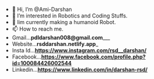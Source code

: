 - 👋 Hi, I’m @Ami-Darshan
- 👀 I’m interested in Robotics and Coding Stuffs.
- 🌱 Iim currently making a humanoid Robot.
- 📫 How to reach me.
- Gmail...__pdldarshan008@gmail.com_____
- Website...__rsddarshan.netlify.app___
- Insta Id...__https://www.instagram.com/rsd__darshan/__
- Facebook...__https://www.facebook.com/profile.php?id=100084426002544__
- Linkedin...__https://www.linkedin.com/in/darshan-rsd/__

<!---
Ami-Darshan/Ami-Darshan is a ✨ special ✨ repository because its `README.md` (this file) appears on your GitHub profile.
You can click the Preview link to take a look at your changes.
--->
